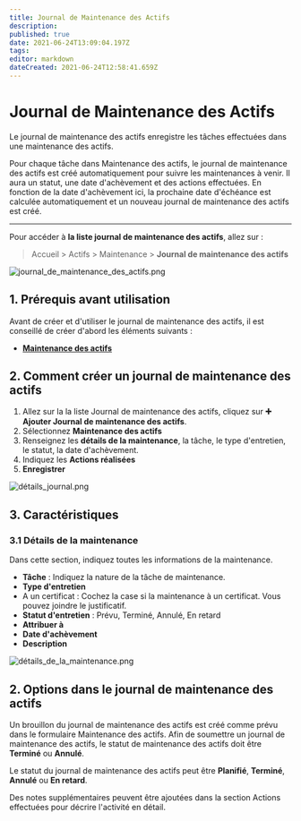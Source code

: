 ```yaml
---
title: Journal de Maintenance des Actifs
description: 
published: true
date: 2021-06-24T13:09:04.197Z
tags: 
editor: markdown
dateCreated: 2021-06-24T12:58:41.659Z
---
```


# Journal de Maintenance des Actifs

Le journal de maintenance des actifs enregistre les tâches effectuées dans une maintenance des actifs.

Pour chaque tâche dans Maintenance des actifs, le journal de maintenance des actifs est créé automatiquement pour suivre les maintenances à venir. Il aura un statut, une date d'achèvement et des actions effectuées. En fonction de la date d'achèvement ici, la prochaine date d'échéance est calculée automatiquement et un nouveau journal de maintenance des actifs est créé.

---

Pour accéder à **la liste journal de maintenance des actifs**, allez sur :

> Accueil > Actifs > Maintenance > **Journal de maintenance des actifs**

![journal_de_maintenance_des_actifs.png](/asset/asset-maintenance-log/journal_de_maintenance_des_actifs.png)

## 1. Prérequis avant utilisation

Avant de créer et d'utiliser le journal de maintenance des actifs, il est conseillé de créer d'abord les éléments suivants :

- **[Maintenance des actifs](/fr/assets/asset-maintenance)**

## 2. Comment créer un journal de maintenance des actifs

1. Allez sur la la liste Journal de maintenance des actifs, cliquez sur **:heavy_plus_sign: Ajouter Journal de maintenance des actifs**.
2. Sélectionnez **Maintenance des actifs**
3. Renseignez les **détails de la maintenance**, la tâche, le type d'entretien, le statut, la date d'achèvement.
4. Indiquez les **Actions réalisées**
5. **Enregistrer**

![détails_journal.png](/asset/asset-maintenance-log/détails_journal.png)

## 3. Caractéristiques

### 3.1 Détails de la maintenance

Dans cette section, indiquez toutes les informations de la maintenance.

- **Tâche** : Indiquez la nature de la tâche de maintenance.
- **Type d'entretien**
- A un certificat : Cochez la case si la maintenance à un certificat. Vous pouvez joindre le justificatif.
- **Statut d'entretien** : Prévu, Terminé, Annulé, En retard
- **Attribuer à**
- **Date d'achèvement**
- **Description**

![détails_de_la_maintenance.png](/asset/asset-maintenance-log/détails_de_la_maintenance.png)

## 2. Options dans le journal de maintenance des actifs

Un brouillon du journal de maintenance des actifs est créé comme prévu dans le formulaire Maintenance des actifs. Afin de soumettre un journal de maintenance des actifs, le statut de maintenance des actifs doit être **Terminé** ou **Annulé**.

Le statut du journal de maintenance des actifs peut être **Planifié**, **Terminé**, **Annulé** ou **En retard**.

Des notes supplémentaires peuvent être ajoutées dans la section Actions effectuées pour décrire l'activité en détail.